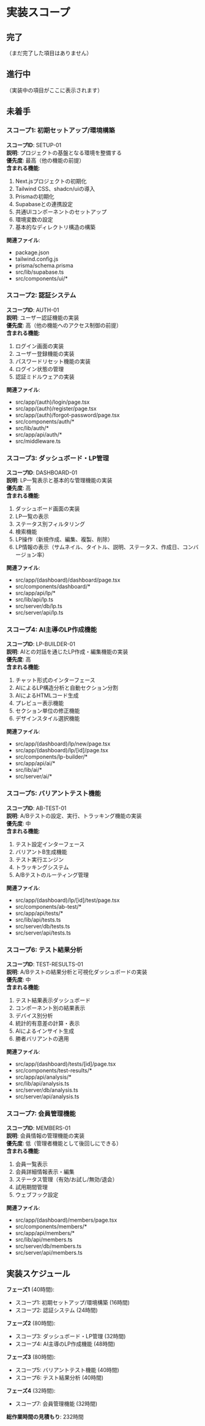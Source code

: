 # 実装スコープ

## 完了

（まだ完了した項目はありません）

## 進行中

（実装中の項目がここに表示されます）

## 未着手

### スコープ1: 初期セットアップ/環境構築

**スコープID**: SETUP-01  
**説明**: プロジェクトの基盤となる環境を整備する  
**優先度**: 最高（他の機能の前提）  
**含まれる機能**:
1. Next.jsプロジェクトの初期化
2. Tailwind CSS、shadcn/uiの導入
3. Prismaの初期化
4. Supabaseとの連携設定
5. 共通UIコンポーネントのセットアップ
6. 環境変数の設定
7. 基本的なディレクトリ構造の構築

**関連ファイル**: 
- package.json
- tailwind.config.js
- prisma/schema.prisma
- src/lib/supabase.ts
- src/components/ui/*

### スコープ2: 認証システム

**スコープID**: AUTH-01  
**説明**: ユーザー認証機能の実装  
**優先度**: 高（他の機能へのアクセス制御の前提）  
**含まれる機能**:
1. ログイン画面の実装
2. ユーザー登録機能の実装
3. パスワードリセット機能の実装
4. ログイン状態の管理
5. 認証ミドルウェアの実装

**関連ファイル**:
- src/app/(auth)/login/page.tsx
- src/app/(auth)/register/page.tsx
- src/app/(auth)/forgot-password/page.tsx
- src/components/auth/*
- src/lib/auth/*
- src/app/api/auth/*
- src/middleware.ts

### スコープ3: ダッシュボード・LP管理

**スコープID**: DASHBOARD-01  
**説明**: LP一覧表示と基本的な管理機能の実装  
**優先度**: 高  
**含まれる機能**:
1. ダッシュボード画面の実装
2. LP一覧の表示
3. ステータス別フィルタリング
4. 検索機能
5. LP操作（新規作成、編集、複製、削除）
6. LP情報の表示（サムネイル、タイトル、説明、ステータス、作成日、コンバージョン率）

**関連ファイル**:
- src/app/(dashboard)/dashboard/page.tsx
- src/components/dashboard/*
- src/app/api/lp/*
- src/lib/api/lp.ts
- src/server/db/lp.ts
- src/server/api/lp.ts

### スコープ4: AI主導のLP作成機能

**スコープID**: LP-BUILDER-01  
**説明**: AIとの対話を通じたLP作成・編集機能の実装  
**優先度**: 高  
**含まれる機能**:
1. チャット形式のインターフェース
2. AIによるLP構造分析と自動セクション分割
3. AIによるHTMLコード生成
4. プレビュー表示機能
5. セクション単位の修正機能
6. デザインスタイル選択機能

**関連ファイル**:
- src/app/(dashboard)/lp/new/page.tsx
- src/app/(dashboard)/lp/[id]/page.tsx
- src/components/lp-builder/*
- src/app/api/ai/*
- src/lib/ai/*
- src/server/ai/*

### スコープ5: バリアントテスト機能

**スコープID**: AB-TEST-01  
**説明**: A/Bテストの設定、実行、トラッキング機能の実装  
**優先度**: 中  
**含まれる機能**:
1. テスト設定インターフェース
2. バリアントB生成機能
3. テスト実行エンジン
4. トラッキングシステム
5. A/Bテストのルーティング管理

**関連ファイル**:
- src/app/(dashboard)/lp/[id]/test/page.tsx
- src/components/ab-test/*
- src/app/api/tests/*
- src/lib/api/tests.ts
- src/server/db/tests.ts
- src/server/api/tests.ts

### スコープ6: テスト結果分析

**スコープID**: TEST-RESULTS-01  
**説明**: A/Bテストの結果分析と可視化ダッシュボードの実装  
**優先度**: 中  
**含まれる機能**:
1. テスト結果表示ダッシュボード
2. コンポーネント別の結果表示
3. デバイス別分析
4. 統計的有意差の計算・表示
5. AIによるインサイト生成
6. 勝者バリアントの適用

**関連ファイル**:
- src/app/(dashboard)/tests/[id]/page.tsx
- src/components/test-results/*
- src/app/api/analysis/*
- src/lib/api/analysis.ts
- src/server/db/analysis.ts
- src/server/api/analysis.ts

### スコープ7: 会員管理機能

**スコープID**: MEMBERS-01  
**説明**: 会員情報の管理機能の実装  
**優先度**: 低（管理者機能として後回しにできる）  
**含まれる機能**:
1. 会員一覧表示
2. 会員詳細情報表示・編集
3. ステータス管理（有効/お試し/無効/退会）
4. 試用期間管理
5. ウェブフック設定

**関連ファイル**:
- src/app/(dashboard)/members/page.tsx
- src/components/members/*
- src/app/api/members/*
- src/lib/api/members.ts
- src/server/db/members.ts
- src/server/api/members.ts

## 実装スケジュール

**フェーズ1** (40時間):
- スコープ1: 初期セットアップ/環境構築 (16時間)
- スコープ2: 認証システム (24時間)

**フェーズ2** (80時間):
- スコープ3: ダッシュボード・LP管理 (32時間)
- スコープ4: AI主導のLP作成機能 (48時間)

**フェーズ3** (80時間):
- スコープ5: バリアントテスト機能 (40時間)
- スコープ6: テスト結果分析 (40時間)

**フェーズ4** (32時間):
- スコープ7: 会員管理機能 (32時間)

**総作業時間の見積もり**: 232時間